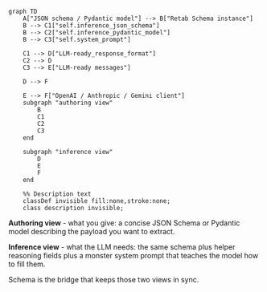 ```mermaid
graph TD
    A["JSON schema / Pydantic model"] --> B["Retab Schema instance"]
    B --> C1["self.inference_json_schema"]
    B --> C2["self.inference_pydantic_model"]
    B --> C3["self.system_prompt"]
    
    C1 --> D["LLM-ready_response_format"]
    C2 --> D
    C3 --> E["LLM-ready messages"]
    
    D --> F
    
    E --> F["OpenAI / Anthropic / Gemini client"]
    subgraph "authoring view"
        B
        C1
        C2
        C3
    end
    
    subgraph "inference view"
        D
        E
        F
    end
    
    %% Description text
    classDef invisible fill:none,stroke:none;
    class description invisible;
```

**Authoring view** - what you give: a concise JSON Schema or Pydantic model describing the payload you want to extract.

**Inference view** - what the LLM needs: the same schema plus helper reasoning fields plus a monster system prompt that teaches the model how to fill them.

Schema is the bridge that keeps those two views in sync.
